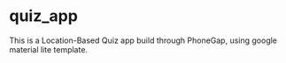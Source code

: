 # quiz_app
This is a Location-Based Quiz app build through PhoneGap, using google material lite template. 
